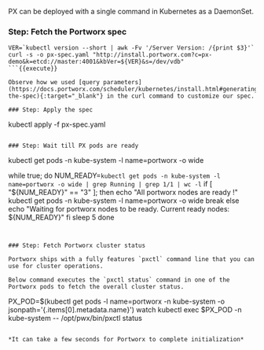 PX can be deployed with a single command in Kubernetes as a DaemonSet.

### Step: Fetch the Portworx spec

```
VER=`kubectl version --short | awk -Fv '/Server Version: /{print $3}'`
curl -s -o px-spec.yaml "http://install.portworx.com?c=px-demo&k=etcd://master:4001&kbVer=${VER}&s=/dev/vdb"
```{{execute}}

Observe how we used [query parameters](https://docs.portworx.com/scheduler/kubernetes/install.html#generating-the-spec){:target="_blank"} in the curl command to customize our spec.

### Step: Apply the spec

```
kubectl apply -f px-spec.yaml
```{{execute T1}}

### Step: Wait till PX pods are ready

```
kubectl get pods -n kube-system -l name=portworx -o wide

while true; do
    NUM_READY=`kubectl get pods -n kube-system -l name=portworx -o wide | grep Running | grep 1/1 | wc -l`
    if [ "${NUM_READY}" == "3" ]; then
        echo "All portworx nodes are ready !"
        kubectl get pods -n kube-system -l name=portworx -o wide
        break
    else
        echo "Waiting for portworx nodes to be ready. Current ready nodes: ${NUM_READY}"
    fi
    sleep 5
done
```{{execute T1}}


### Step: Fetch Portworx cluster status

Portworx ships with a fully features `pxctl` command line that you can use for cluster operations.

Below command executes the `pxctl status` command in one of the Portworx pods to fetch the overall cluster status.

```
PX_POD=$(kubectl get pods -l name=portworx -n kube-system -o jsonpath='{.items[0].metadata.name}')
watch kubectl exec $PX_POD -n kube-system -- /opt/pwx/bin/pxctl status
```{{interrupt execute T1}}

*It can take a few seconds for Portworx to complete initialization*